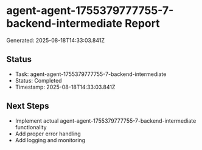 # agent-agent-1755379777755-7-backend-intermediate Report

Generated: 2025-08-18T14:33:03.841Z

## Status
- Task: agent-agent-1755379777755-7-backend-intermediate
- Status: Completed
- Timestamp: 2025-08-18T14:33:03.841Z

## Next Steps
- Implement actual agent-agent-1755379777755-7-backend-intermediate functionality
- Add proper error handling
- Add logging and monitoring
